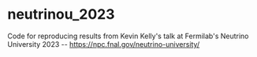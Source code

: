 # neutrinou_2023
Code for reproducing results from Kevin Kelly's talk at Fermilab's Neutrino University 2023 -- https://npc.fnal.gov/neutrino-university/
